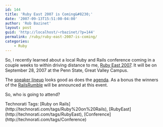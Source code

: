 ```yaml
---
id: 144
title: 'Ruby East 2007 is Coming&#8230;'
date: '2007-09-13T15:51:00-04:00'
author: 'Rob Bazinet'
layout: post
guid: 'http://localhost/~rbazinet/?p=144'
permalink: /ruby/ruby-east-2007-is-coming/
categories:
    - Ruby
---
```


So, I recently learned about a local Ruby and Rails conference coming in a couple weeks to within driving distance to me, [Ruby East 2007](http://www.ruby-east.com/rubyeast/index.php). It will be on September 28, 2007 at the Penn State, Great Valley Campus.

The [speaker lineup](http://www.ruby-east.com/rubyeast/speakers.php) looks good as does the [agenda](http://www.ruby-east.com/rubyeast/agenda.php). As a bonus the winners of the [RailsRumble](http://www.railsrumble.com/) will be announced at this event.

So, who is going to attend?

<div class="wlWriterSmartContent" style="display:inline;margin:0;padding:0;">Technorati Tags: [Ruby on Rails](http://technorati.com/tags/Ruby%20on%20Rails), [RubyEast](http://technorati.com/tags/RubyEast), [Conference](http://technorati.com/tags/Conference)</div>
